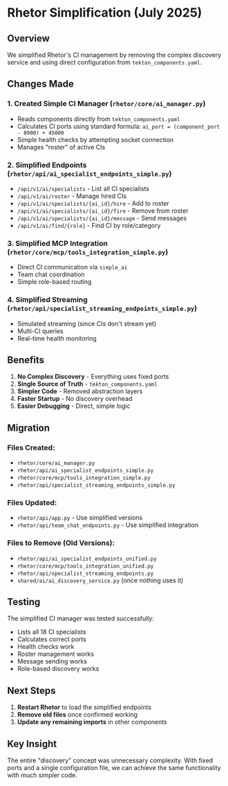 # Rhetor Simplification (July 2025)

## Overview

We simplified Rhetor's CI management by removing the complex discovery service and using direct configuration from `tekton_components.yaml`.

## Changes Made

### 1. Created Simple CI Manager (`rhetor/core/ai_manager.py`)
- Reads components directly from `tekton_components.yaml`
- Calculates CI ports using standard formula: `ai_port = (component_port - 8000) + 45000`
- Simple health checks by attempting socket connection
- Manages "roster" of active CIs

### 2. Simplified Endpoints (`rhetor/api/ai_specialist_endpoints_simple.py`)
- `/api/v1/ai/specialists` - List all CI specialists
- `/api/v1/ai/roster` - Manage hired CIs
- `/api/v1/ai/specialists/{ai_id}/hire` - Add to roster
- `/api/v1/ai/specialists/{ai_id}/fire` - Remove from roster
- `/api/v1/ai/specialists/{ai_id}/message` - Send messages
- `/api/v1/ai/find/{role}` - Find CI by role/category

### 3. Simplified MCP Integration (`rhetor/core/mcp/tools_integration_simple.py`)
- Direct CI communication via `simple_ai`
- Team chat coordination
- Simple role-based routing

### 4. Simplified Streaming (`rhetor/api/specialist_streaming_endpoints_simple.py`)
- Simulated streaming (since CIs don't stream yet)
- Multi-CI queries
- Real-time health monitoring

## Benefits

1. **No Complex Discovery** - Everything uses fixed ports
2. **Single Source of Truth** - `tekton_components.yaml`
3. **Simpler Code** - Removed abstraction layers
4. **Faster Startup** - No discovery overhead
5. **Easier Debugging** - Direct, simple logic

## Migration

### Files Created:
- `rhetor/core/ai_manager.py`
- `rhetor/api/ai_specialist_endpoints_simple.py`
- `rhetor/core/mcp/tools_integration_simple.py`
- `rhetor/api/specialist_streaming_endpoints_simple.py`

### Files Updated:
- `rhetor/api/app.py` - Use simplified versions
- `rhetor/api/team_chat_endpoints.py` - Use simplified integration

### Files to Remove (Old Versions):
- `rhetor/api/ai_specialist_endpoints_unified.py`
- `rhetor/core/mcp/tools_integration_unified.py`
- `rhetor/api/specialist_streaming_endpoints.py`
- `shared/ai/ai_discovery_service.py` (once nothing uses it)

## Testing

The simplified CI manager was tested successfully:
- Lists all 18 CI specialists
- Calculates correct ports
- Health checks work
- Roster management works
- Message sending works
- Role-based discovery works

## Next Steps

1. **Restart Rhetor** to load the simplified endpoints
2. **Remove old files** once confirmed working
3. **Update any remaining imports** in other components

## Key Insight

The entire "discovery" concept was unnecessary complexity. With fixed ports and a single configuration file, we can achieve the same functionality with much simpler code.